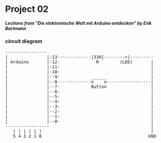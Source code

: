 # Project 02 

##### Lections from "Die elektronische Welt mit Arduino entdecken" by Erik Bartmann 

### circuit diagram 

<pre>
---------------- 				 			   	
|				|-13-------------|330|-------->|---------
| Arduino	 	|-12-			   R		(LED) 		|
|				|-11-									|
|				|-10-									|
|				|--9-		     ______					|
|				|--8-------------o    o-----------------|
|				|--7-			 Button					|
|				|--6-		      						|
|				|--5-									|
|				|--4-		     						|
|				|--3-									|
|				|--2-									|
|				|--1-									|
|				|--0-									|
-----------------	 									|
   | | | | | |								    	    |
   5 4 3 2 1 0 								   	       GND
</pre>
